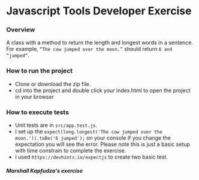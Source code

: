 # Javascript Tools Developer Exercise

### Overview
 
A class with a method to return the length and longest words in a sentence. For example, `“The cow jumped over the moon.”` should return `6 and “jumped”`.

### How to run the project
- Clone or download the zip file.
- cd into the project and double click your index.html to open the project in your browser

### How to execute tests
- Unit tests are in `src/app.test.js`.
- I set up the `expect(long.longest('The cow jumped over the moon.')).toBe('6 jumped');` on your console if you change the expectation you will see the error. Please note this is just a basic setup with time constrain to complete the exercise.
- I used `https://devhints.io/expectjs` to create two basic test.

##### Marshall Kapfudza's exercise